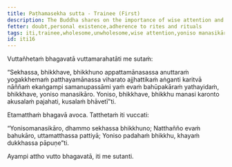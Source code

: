 ```yaml
---
title: Paṭhamasekha sutta - Trainee (First)
description: The Buddha shares on the importance of wise attention and careful attending for a trainee bhikkhu.
fetter: doubt,personal existence,adherence to rites and rituals
tags: iti,trainee,wholesome,unwholesome,wise attention,yoniso manasikāra
id: iti16
---
```


Vuttañhetaṁ bhagavatā vuttamarahatāti me sutaṁ:

“Sekhassa, bhikkhave, bhikkhuno appattamānasassa anuttaraṁ yogakkhemaṁ patthayamānassa viharato ajjhattikaṁ aṅganti karitvā nāññaṁ ekaṅgampi samanupassāmi yaṁ evaṁ bahūpakāraṁ yathayidaṁ, bhikkhave, yoniso manasikāro. Yoniso, bhikkhave, bhikkhu manasi karonto akusalaṁ pajahati, kusalaṁ bhāvetī”ti.

Etamatthaṁ bhagavā avoca. Tatthetaṁ iti vuccati:

“Yonisomanasikāro,
dhammo sekhassa bhikkhuno;
Natthañño evaṁ bahukāro,
uttamatthassa pattiyā;
Yoniso padahaṁ bhikkhu,
khayaṁ dukkhassa pāpuṇe”ti.

Ayampi attho vutto bhagavatā, iti me sutanti.